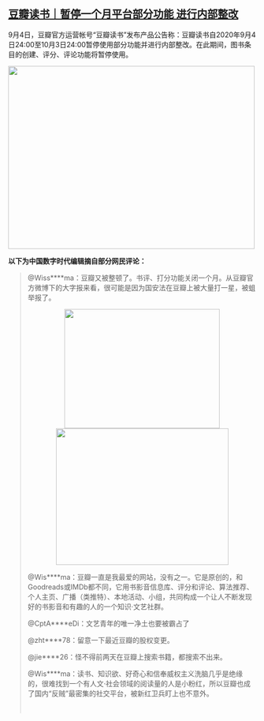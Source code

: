 <!--1599239866000-->
[豆瓣读书｜暂停一个月平台部分功能 进行内部整改](https://chinadigitaltimes.net/chinese/2020/09/%e8%b1%86%e7%93%a3%e8%af%bb%e4%b9%a6%ef%bd%9c%e6%9a%82%e5%81%9c%e4%b8%80%e4%b8%aa%e6%9c%88%e5%b9%b3%e5%8f%b0%e9%83%a8%e5%88%86%e5%8a%9f%e8%83%bd-%e8%bf%9b%e8%a1%8c%e5%86%85%e9%83%a8%e6%95%b4%e6%94%b9/)
------

<p>9月4日，豆瓣官方运营帐号“豆瓣读书”发布产品公告称：豆瓣读书自2020年9月4日24:00至10月3日24:00暂停使用部分功能并进行内部整改。在此期间，图书条目的创建、评分、评论功能将暂停使用。</p><p><img loading="lazy" class="aligncenter wp-image-654573" src="https://chinadigitaltimes.net/chinese/files/2020/09/豆瓣读书.jpg" alt="" width="500" height="371" srcset="https://chinadigitaltimes.net/chinese/files/2020/09/豆瓣读书.jpg 1080w, https://chinadigitaltimes.net/chinese/files/2020/09/豆瓣读书-300x223.jpg 300w, https://chinadigitaltimes.net/chinese/files/2020/09/豆瓣读书-1024x760.jpg 1024w, https://chinadigitaltimes.net/chinese/files/2020/09/豆瓣读书-768x570.jpg 768w" sizes="(max-width: 500px) 100vw, 500px" /></p><p><strong>以下为中国数字时代编辑摘自部分网民评论：</strong></p><blockquote><p style="text-align: left">@Wiss****ma：豆瓣又被整顿了。书评、打分功能关闭一个月。从豆瓣官方微博下的大字报来看，很可能是因为国安法在豆瓣上被大量打一星，被蛆举报了。</p><p style="text-align: center"><img loading="lazy" class="aligncenter wp-image-654574 size-full" src="https://chinadigitaltimes.net/chinese/files/2020/09/豆瓣整顿.png" alt="" width="315" height="242" srcset="https://chinadigitaltimes.net/chinese/files/2020/09/豆瓣整顿.png 315w, https://chinadigitaltimes.net/chinese/files/2020/09/豆瓣整顿-300x230.png 300w" sizes="(max-width: 315px) 100vw, 315px" /> <img loading="lazy" class="aligncenter wp-image-654575" src="https://chinadigitaltimes.net/chinese/files/2020/09/豆瓣整顿2.png" alt="" width="350" height="277" srcset="https://chinadigitaltimes.net/chinese/files/2020/09/豆瓣整顿2.png 596w, https://chinadigitaltimes.net/chinese/files/2020/09/豆瓣整顿2-300x237.png 300w" sizes="(max-width: 350px) 100vw, 350px" /></p><p>@Wis****ma：豆瓣一直是我最爱的网站，没有之一。它是原创的，和Goodreads或IMDb都不同，它用书影音信息库、评分和评论、算法推荐、个人主页、广播（类推特）、本地活动、小组，共同构成一个让人不断发现好的书影音和有趣的人的一个知识·文艺社群。</p><p>@CptA****eDi：文艺青年的唯一净土也要被霸占了</p><p>@zht****78：留意一下最近豆瓣的股权变更。</p><p>@jie****26：怪不得前两天在豆瓣上搜索书籍，都搜索不出来。</p><p>@Wis****ma：读书、知识欲、好奇心和信奉威权主义洗脑几乎是绝缘的，很难找到一个有人文·社会领域的阅读量的人是小粉红，所以豆瓣也成了国内“反贼”最密集的社交平台，被新红卫兵盯上也不意外。</p><p>&nbsp;</p></blockquote>

